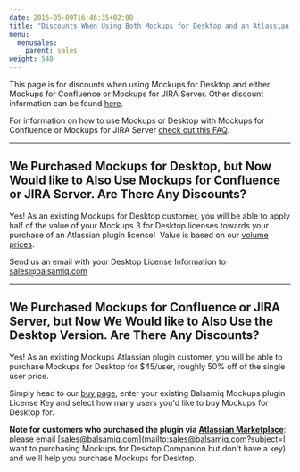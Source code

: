 ```yaml
---
date: 2015-05-09T16:46:35+02:00
title: "Discounts When Using Both Mockups for Desktop and an Atlassian Plugin Version"
menu:
  menusales:
    parent: sales
weight: 540
---
```


This page is for discounts when using Mockups for Desktop and either Mockups for Confluence or Mockups for JIRA Server. Other discount information can be found [here](/sales/discounts/).

For information on how to use Mockups or Desktop with Mockups for Confluence or Mockups for JIRA Server [check out this FAQ](/plugins/b3andatlassian/).

* * *

## We Purchased Mockups for Desktop, but Now Would like to Also Use Mockups for Confluence or JIRA Server. Are There Any Discounts?

Yes! As an existing Mockups for Desktop customer, you will be able to apply half of the value of your Mockups 3 for Desktop licenses towards your purchase of an Atlassian plugin license!  Value is based on our [volume prices](https://balsamiq.com/buy/#dv).

Send us an email with your Desktop License Information to [sales@balsamiq.com](mailto:sales@balsamiq.com?subject=Upgrading%20from%20Desktop%20to%20a%20Plugin)

* * *

## We Purchased Mockups for Confluence or JIRA Server, but Now We Would like to Also Use the Desktop Version. Are There Any Discounts?

Yes! As an existing Mockups Atlassian plugin customer, you will be able to purchase Mockups for Desktop for $45/user, roughly 50% off of the single user price.

Simply head to our [buy page](https://balsamiq.com/buy/#dc), enter your existing Balsamiq Mockups plugin License Key and select how many users you'd like to buy Mockups for Desktop for.

**Note for customers who purchased the plugin via [Atlassian Marketplace](/sales/marketplace/)**: please email [sales@balsamiq.com](mailto:sales@balsamiq.com?subject=I want to purchasing Mockups for Desktop Companion but don't have a key) and we'll help you purchase Mockups for Desktop.